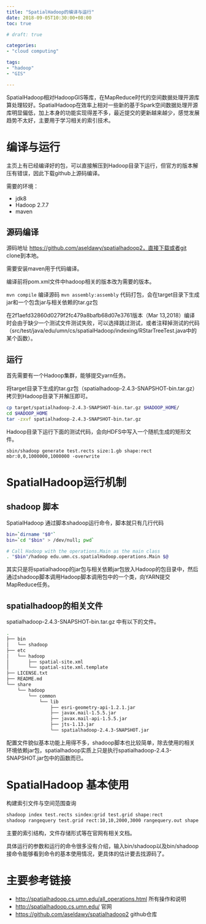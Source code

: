 ```yaml
---
title: "SpatialHadoop的编译与运行"
date: 2018-09-05T10:30:00+08:00
toc: true

# draft: true

categories:
- "cloud computing"

tags:
- "hadoop"
- "GIS"

---
```


SpatialHadoop相对HadoopGIS等库，在MapReduce时代的空间数据处理开源库算处理较好。SpatialHadoop在效率上相对一些新的基于Spark空间数据处理开源库明显偏低，加上本身的功能实现得差不多，最近提交的更新越来越少，感觉发展趋势不太好，主要用于学习相关的索引技术。

# 编译与运行

主页上有已经编译好的包，可以直接解压到Hadoop目录下运行，但官方的版本解压有错误，因此下载github上源码编译。

需要的环境：

- jdk8
- Hadoop 2.7.7
- maven

## 源码编译

源码地址 https://github.com/aseldawy/spatialhadoop2，直接下载或者git clone到本地。

需要安装maven用于代码编译。

编译前将pom.xml文件中hadoop相关的版本改为需要的版本。

`mvn compile` 编译源码
`mvn assembly:assembly` 代码打包，会在target目录下生成jar和一个包含jar与相关依赖的tar.gz包

在2f1aefd32860d0279f2fc479a8bafb68d07e3761版本（Mar 13,2018）编译时会由于缺少一个测试文件测试失败，可以选择跳过测试，或者注释掉测试的代码（src/test/java/edu/umn/cs/spatialHadoop/indexing/RStarTreeTest.java中的某个函数）。

## 运行

首先需要有一个Hadoop集群，能够提交yarn任务。

将target目录下生成的tar.gz包（spatialhadoop-2.4.3-SNAPSHOT-bin.tar.gz）拷贝到Hadoop目录下并解压即可。

```bash
cp target/spatialhadoop-2.4.3-SNAPSHOT-bin.tar.gz $HADOOP_HOME/
cd $HADOOP_HOME
tar -zxvf spatialhadoop-2.4.3-SNAPSHOT-bin.tar.gz
```

Hadoop目录下运行下面的测试代码，会向HDFS中写入一个随机生成的矩形文件。

`sbin/shadoop generate test.rects size:1.gb shape:rect mbr:0,0,1000000,1000000 -overwrite`


# SpatialHadoop运行机制

## shadoop 脚本

SpatialHadoop 通过脚本shadoop运行命令，脚本就只有几行代码

```bash
bin=`dirname "$0"`
bin=`cd "$bin" > /dev/null; pwd`

# Call Hadoop with the operations.Main as the main class
. "$bin"/hadoop edu.umn.cs.spatialHadoop.operations.Main $@
```
其实只是将spatialhadoop的jar包与相关依赖jar包放入Hadoop的包目录中，然后通过shadoop脚本调用Hadoop脚本调用包中的一个类，向YARN提交MapReduce任务。

## spatialhadoop的相关文件

spatialhadoop-2.4.3-SNAPSHOT-bin.tar.gz 中有以下的文件。

```bash
.
├── bin
│   └── shadoop
├── etc
│   └── hadoop
│       ├── spatial-site.xml
│       └── spatial-site.xml.template
├── LICENSE.txt
├── README.md
└── share
    └── hadoop
        └── common
            └── lib
                ├── esri-geometry-api-1.2.1.jar
                ├── javax.mail-1.5.5.jar
                ├── javax.mail-api-1.5.5.jar
                ├── jts-1.13.jar
                └── spatialhadoop-2.4.3-SNAPSHOT.jar
```

配置文件貌似基本功能上用得不多，shadoop脚本也比较简单，除去使用的相关环境依赖jar包，spatialhadoop实质上只是执行spatialhadoop-2.4.3-SNAPSHOT.jar包中的函数而已。


# SpatialHadoop 基本使用

构建索引文件与空间范围查询

```bash
shadoop index test.rects sindex:grid test.grid shape:rect 
shadoop rangequery test.grid rect:10,10,2000,3000 rangequery.out shape:rect
```

主要的索引结构，文件存储形式等在官网有相关文档。

具体运行的参数和运行的命令很多没有介绍，输入bin/shadoop以及bin/shadoop 接命令能够看到命令的基本使用情况，更具体的估计要去找源码了。



# 主要参考链接

- http://spatialhadoop.cs.umn.edu/all_operations.html 所有操作和说明
- http://spatialhadoop.cs.umn.edu/ 官网
- https://github.com/aseldawy/spatialhadoop2  github仓库

